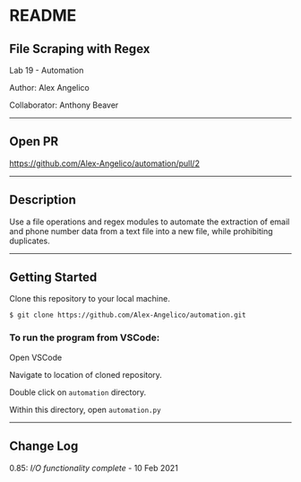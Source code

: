 # README

## File Scraping with Regex

Lab 19 - Automation

Author: Alex Angelico

Collaborator: Anthony Beaver

----

## Open PR

https://github.com/Alex-Angelico/automation/pull/2

----

## Description

Use a file operations and regex modules to automate the extraction of email and phone number data from a text file into a new file, while prohibiting duplicates.

----

## Getting Started

Clone this repository to your local machine.

```
$ git clone https://github.com/Alex-Angelico/automation.git
```

### To run the program from VSCode:

Open VSCode

Navigate to location of cloned repository.

Double click on ```automation``` directory.

Within this directory, open ```automation.py```

----

## Change Log

0.85: *I/O functionality complete* - 10 Feb 2021
